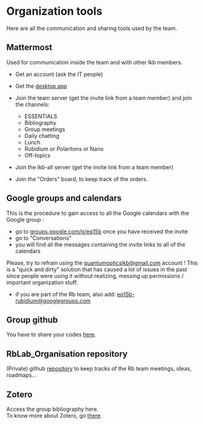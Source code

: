# Organization tools
Here are all the communication and sharing tools used by the team.

## Mattermost
Used for communication inside the team and with other lkb members.

- Get an account (ask the IT people)
- Get the [desktop app](https://mattermost.com/apps/)
- Join the team server (get the invite link from a team member) and join the channels:

    - ESSENTIALS
    - Bibliography
    - Group meetings
    - Daily chatting
    - Lunch
    - Rubidium or Polaritons or Nano
    - Off-topics

- Join the lkb-all server (get the invite link from a team member)

- Join the "Orders" board, to keep track of the orders. 


## Google groups and calendars

This is the procedure to gain access to all the Google calendars with the Google group : 

- go to [groups.google.com/g/eq15b](groups.google.com/g/eq15b) once you have received the invite
- go to "Conversations"
- you will find all the messages containing the invite links to all of the calendars

Please, try to refrain using the quantumopticslkb@gmail.com account !
This is a "quick and dirty" solution that has caused a lot of issues in the past since people were using it without realizing, messing up permissions / important organization stuff.

- if you are part of the Rb team, also add: [eq15b-rubidium@googlegroups.com](eq15b-rubidium@googlegroups.com)

## Group github
You have to share your codes [here](https://github.com/Quantum-Optics-LKB).


## RbLab_Organisation repository

(Private) github [repository](https://github.com/Quantum-Optics-LKB/RbLab_Organisation) to keep tracks of the Rb team meetings, ideas, roadmaps...

## Zotero 
Access the group bibliography here. <br>
To know more about Zotero, go [there](/publications).



